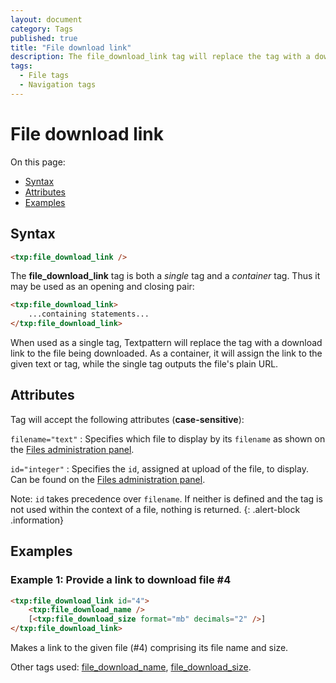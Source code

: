 ```yaml
---
layout: document
category: Tags
published: true
title: "File download link"
description: The file_download_link tag will replace the tag with a download link to the file being downloaded, or assign the link to the given text or tag.
tags:
  - File tags
  - Navigation tags
---
```


# File download link

On this page:

* [Syntax](#syntax)
* [Attributes](#attributes)
* [Examples](#examples)

## Syntax

~~~ html
<txp:file_download_link />
~~~

The **file_download_link** tag is both a *single* tag and a *container* tag. Thus it may be used as an opening and closing pair:

~~~ html
<txp:file_download_link>
    ...containing statements...
</txp:file_download_link>
~~~

When used as a single tag, Textpattern will replace the tag with a download link to the file being downloaded. As a container, it will assign the link to the given text or tag, while the single tag outputs the file's plain URL.

## Attributes

Tag will accept the following attributes (**case-sensitive**):

`filename="text"`
: Specifies which file to display by its `filename` as shown on the [Files administration panel](../administration/files-panel).

`id="integer"`
: Specifies the `id`, assigned at upload of the file, to display. Can be found on the [Files administration panel](../administration/files-panel).

Note: `id` takes precedence over `filename`. If neither is defined and the tag is not used within the context of a file, nothing is returned.
{: .alert-block .information}

## Examples

### Example 1: Provide a link to download file #4

~~~ html
<txp:file_download_link id="4">
    <txp:file_download_name />
    [<txp:file_download_size format="mb" decimals="2" />]
</txp:file_download_link>
~~~

Makes a link to the given file (#4) comprising its file name and size.

Other tags used: [file_download_name](file_download_name), [file_download_size](file_download_size).
